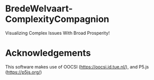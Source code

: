 # BredeWelvaart-ComplexityCompagnion

Visualizing Complex Issues With Broad Prosperity!

# Acknowledgements

This software makes use of OOCSI (https://oocsi.id.tue.nl/), and P5.js (https://p5js.org/)
